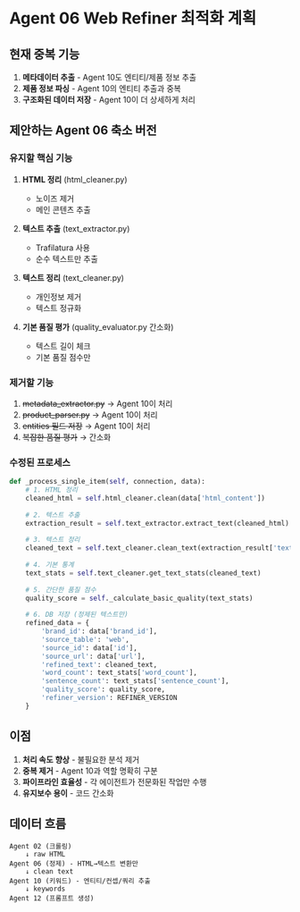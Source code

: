 # Agent 06 Web Refiner 최적화 계획

## 현재 중복 기능
1. **메타데이터 추출** - Agent 10도 엔티티/제품 정보 추출
2. **제품 정보 파싱** - Agent 10의 엔티티 추출과 중복
3. **구조화된 데이터 저장** - Agent 10이 더 상세하게 처리

## 제안하는 Agent 06 축소 버전

### 유지할 핵심 기능
1. **HTML 정리** (html_cleaner.py)
   - 노이즈 제거
   - 메인 콘텐츠 추출

2. **텍스트 추출** (text_extractor.py)
   - Trafilatura 사용
   - 순수 텍스트만 추출

3. **텍스트 정리** (text_cleaner.py)
   - 개인정보 제거
   - 텍스트 정규화

4. **기본 품질 평가** (quality_evaluator.py 간소화)
   - 텍스트 길이 체크
   - 기본 품질 점수만

### 제거할 기능
1. ~~metadata_extractor.py~~ → Agent 10이 처리
2. ~~product_parser.py~~ → Agent 10이 처리
3. ~~entities 필드 저장~~ → Agent 10이 처리
4. ~~복잡한 품질 평가~~ → 간소화

### 수정된 프로세스
```python
def _process_single_item(self, connection, data):
    # 1. HTML 정리
    cleaned_html = self.html_cleaner.clean(data['html_content'])
    
    # 2. 텍스트 추출
    extraction_result = self.text_extractor.extract_text(cleaned_html)
    
    # 3. 텍스트 정리
    cleaned_text = self.text_cleaner.clean_text(extraction_result['text'])
    
    # 4. 기본 통계
    text_stats = self.text_cleaner.get_text_stats(cleaned_text)
    
    # 5. 간단한 품질 점수
    quality_score = self._calculate_basic_quality(text_stats)
    
    # 6. DB 저장 (정제된 텍스트만)
    refined_data = {
        'brand_id': data['brand_id'],
        'source_table': 'web',
        'source_id': data['id'],
        'source_url': data['url'],
        'refined_text': cleaned_text,
        'word_count': text_stats['word_count'],
        'sentence_count': text_stats['sentence_count'],
        'quality_score': quality_score,
        'refiner_version': REFINER_VERSION
    }
```

## 이점
1. **처리 속도 향상** - 불필요한 분석 제거
2. **중복 제거** - Agent 10과 역할 명확히 구분
3. **파이프라인 효율성** - 각 에이전트가 전문화된 작업만 수행
4. **유지보수 용이** - 코드 간소화

## 데이터 흐름
```
Agent 02 (크롤링) 
    ↓ raw HTML
Agent 06 (정제) - HTML→텍스트 변환만
    ↓ clean text
Agent 10 (키워드) - 엔티티/컨셉/쿼리 추출
    ↓ keywords
Agent 12 (프롬프트 생성)
```